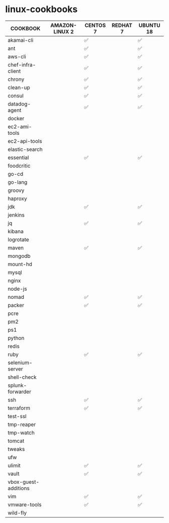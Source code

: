 # linux-cookbooks

| COOKBOOK              | AMAZON-LINUX 2     | CENTOS 7           | REDHAT 7           | UBUNTU 18          |
| --------------------- | ------------------ | ------------------ | ------------------ | ------------------ |
| akamai-cli            |                    | :white_check_mark: |                    | :white_check_mark: |
| ant                   |                    | :white_check_mark: |                    | :white_check_mark: |
| aws-cli               |                    | :white_check_mark: |                    | :white_check_mark: |
| chef-infra-client     |                    | :white_check_mark: |                    | :white_check_mark: |
| chrony                |                    | :white_check_mark: |                    | :white_check_mark: |
| clean-up              |                    | :white_check_mark: |                    | :white_check_mark: |
| consul                |                    | :white_check_mark: |                    | :white_check_mark: |
| datadog-agent         |                    | :white_check_mark: |                    | :white_check_mark: |
| docker                |                    |                    |                    |                    |
| ec2-ami-tools         |                    |                    |                    |                    |
| ec2-api-tools         |                    |                    |                    |                    |
| elastic-search        |                    |                    |                    |                    |
| essential             |                    | :white_check_mark: |                    | :white_check_mark: |
| foodcritic            |                    |                    |                    |                    |
| go-cd                 |                    |                    |                    |                    |
| go-lang               |                    |                    |                    |                    |
| groovy                |                    |                    |                    |                    |
| haproxy               |                    |                    |                    |                    |
| jdk                   |                    | :white_check_mark: |                    | :white_check_mark: |
| jenkins               |                    |                    |                    |                    |
| jq                    |                    | :white_check_mark: |                    | :white_check_mark: |
| kibana                |                    |                    |                    |                    |
| logrotate             |                    |                    |                    |                    |
| maven                 |                    | :white_check_mark: |                    | :white_check_mark: |
| mongodb               |                    |                    |                    |                    |
| mount-hd              |                    |                    |                    |                    |
| mysql                 |                    |                    |                    |                    |
| nginx                 |                    |                    |                    |                    |
| node-js               |                    |                    |                    |                    |
| nomad                 |                    | :white_check_mark: |                    | :white_check_mark: |
| packer                |                    | :white_check_mark: |                    | :white_check_mark: |
| pcre                  |                    |                    |                    |                    |
| pm2                   |                    |                    |                    |                    |
| ps1                   |                    |                    |                    |                    |
| python                |                    |                    |                    |                    |
| redis                 |                    |                    |                    |                    |
| ruby                  |                    | :white_check_mark: |                    | :white_check_mark: |
| selenium-server       |                    |                    |                    |                    |
| shell-check           |                    |                    |                    |                    |
| splunk-forwarder      |                    |                    |                    |                    |
| ssh                   |                    | :white_check_mark: |                    | :white_check_mark: |
| terraform             |                    | :white_check_mark: |                    | :white_check_mark: |
| test-ssl              |                    |                    |                    |                    |
| tmp-reaper            |                    |                    |                    |                    |
| tmp-watch             |                    |                    |                    |                    |
| tomcat                |                    |                    |                    |                    |
| tweaks                |                    |                    |                    |                    |
| ufw                   |                    |                    |                    |                    |
| ulimit                |                    | :white_check_mark: |                    | :white_check_mark: |
| vault                 |                    | :white_check_mark: |                    | :white_check_mark: |
| vbox-guest-additions  |                    |                    |                    |                    |
| vim                   |                    | :white_check_mark: |                    | :white_check_mark: |
| vmware-tools          |                    | :white_check_mark: |                    | :white_check_mark: |
| wild-fly              |                    |                    |                    |                    |